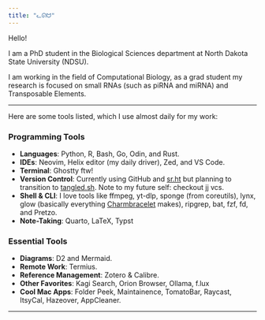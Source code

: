 ```yaml
---
title: "ᓚᘏᗢ"
---
```


Hello!

I am a PhD student in the Biological Sciences department at North Dakota State University (NDSU).

I am working in the field of Computational Biology, as a grad student my research is focused on small RNAs (such as piRNA and miRNA) and Transposable Elements.

---

Here are some tools listed, which I use almost daily for my work:

### Programming Tools
- **Languages**: Python, R, Bash, Go, Odin, and Rust.
- **IDEs**: Neovim, Helix editor (my daily driver), Zed, and VS Code.
- **Terminal**: Ghostty ftw!
- **Version Control**: Currently using GitHub and [sr.ht](https://sr.ht/~pritam/) but planning to transition to [tangled.sh](https://tangled.sh). Note to my future self: checkout jj vcs.
- **Shell & CLI**: I love tools like ffmpeg, yt-dlp, sponge (from coreutils), lynx, glow (basically everything [Charmbracelet](https://github.com/charmbracelet) makes), ripgrep, bat, fzf, fd, and Pretzo.
- **Note-Taking**: Quarto, LaTeX, Typst

### Essential Tools
- **Diagrams**: D2 and Mermaid.
- **Remote Work**: Termius.
- **Reference Management**: Zotero & Calibre.
- **Other Favorites**: Kagi Search, Orion Browser, Ollama, f.lux
- **Cool Mac Apps**: Folder Peek, Maintainence, TomatoBar, Raycast, ItsyCal, Hazeover, AppCleaner.


--------------------------------------------------------------------------------------------------------------------------------